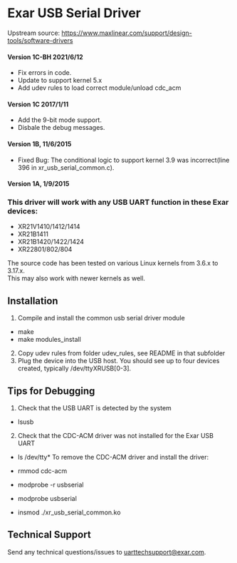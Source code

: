 Exar USB Serial Driver
======================
Upstream source:
https://www.maxlinear.com/support/design-tools/software-drivers


#### Version 1C-BH  2021/6/12
* Fix errors in code.   
* Update to support kernel 5.x
* Add udev rules to load correct module/unload cdc_acm

#### Version 1C  2017/1/11
* Add the 9-bit mode support.
* Disbale the debug messages.

#### Version 1B, 11/6/2015
* Fixed Bug: The conditional logic to support kernel 3.9 was incorrect(line 396 in xr_usb_serial_common.c). 

#### Version 1A, 1/9/2015

### This driver will work with any USB UART function in these Exar devices:
* XR21V1410/1412/1414
* XR21B1411
* XR21B1420/1422/1424
* XR22801/802/804

The source code has been tested on various Linux kernels from 3.6.x to 3.17.x.  
This may also work with newer kernels as well.  


Installation
------------

1) Compile and install the common usb serial driver module
* make
* make modules_install

2) Copy udev rules from folder udev_rules, see  README in that subfolder
3)  Plug the device into the USB host.  You should see up to four devices created,
  typically /dev/ttyXRUSB[0-3].


Tips for Debugging
------------------

1) Check that the USB UART is detected by the system
* lsusb

2) Check that the CDC-ACM driver was not installed for the Exar USB UART
* ls /dev/tty*
To remove the CDC-ACM driver and install the driver:

* rmmod cdc-acm
* modprobe -r usbserial
* modprobe usbserial
* insmod ./xr_usb_serial_common.ko


Technical Support
-----------------
Send any technical questions/issues to uarttechsupport@exar.com. 

